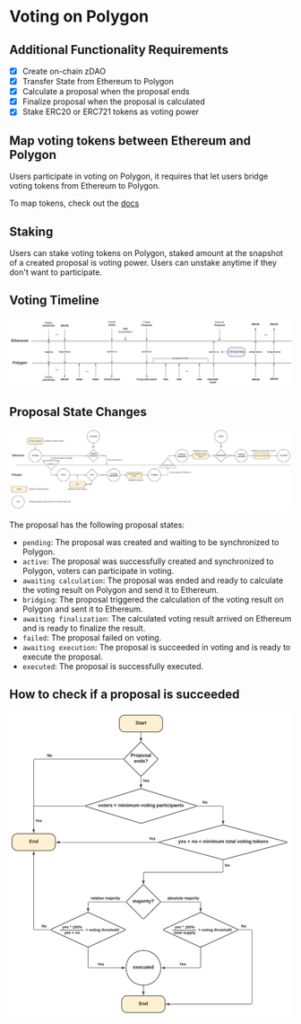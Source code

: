 # Voting on Polygon

## Additional Functionality Requirements

- [x] Create on-chain zDAO
- [x] Transfer State from Ethereum to Polygon
- [x] Calculate a proposal when the proposal ends
- [x] Finalize proposal when the proposal is calculated
- [x] Stake ERC20 or ERC721 tokens as voting power

## Map voting tokens between Ethereum and Polygon

Users participate in voting on Polygon, it requires that let users bridge voting tokens from Ethereum to Polygon.

To map tokens, check out the [docs](https://github.com/zer0-os/zdao-token-mappings)

## Staking

Users can stake voting tokens on Polygon, staked amount at the snapshot of a created proposal is voting power.
Users can unstake anytime if they don't want to participate.

## Voting Timeline

![VotingTimeline](./VotingTimeline.png)

## Proposal State Changes

![ProposalStateChanges](./ProposalStateChanges.png)

The proposal has the following proposal states:

- `pending`: The proposal was created and waiting to be synchronized to Polygon.
- `active`: The proposal was successfully created and synchronized to Polygon, voters can participate in voting.
- `awaiting calculation`: The proposal was ended and ready to calculate the voting result on Polygon and send it to Ethereum.
- `bridging`: The proposal triggered the calculation of the voting result on Polygon and sent it to Ethereum.
- `awaiting finalization`: The calculated voting result arrived on Ethereum and is ready to finalize the result.
- `failed`: The proposal failed on voting.
- `awaiting execution`: The proposal is succeeded in voting and is ready to execute the proposal.
- `executed`: The proposal is successfully executed.

## How to check if a proposal is succeeded

[<img src="./FlowChart.png" width="600px"/>](./FlowChart.png)
